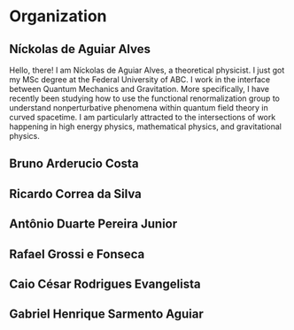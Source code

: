 # Organization

## Níckolas de Aguiar Alves

  Hello, there! I am Níckolas de Aguiar Alves, a theoretical physicist. I just got my MSc degree at the Federal University of ABC. I work in the interface between Quantum Mechanics and Gravitation. More specifically, I have recently been studying how to use the functional renormalization group to understand nonperturbative phenomena within quantum field theory in curved spacetime. I am particularly attracted to the intersections of work happening in high energy physics, mathematical physics, and gravitational physics.

## Bruno Arderucio Costa 

## Ricardo Correa da Silva 

## Antônio Duarte Pereira Junior

## Rafael Grossi e Fonseca

## Caio César Rodrigues Evangelista

## Gabriel Henrique Sarmento Aguiar 

